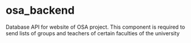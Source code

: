 # osa_backend
Database API for website of OSA project. This component is required to send lists of groups and teachers of certain faculties of the university
